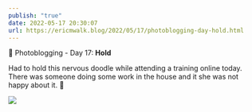 ```yaml
---
publish: "true"
date: 2022-05-17 20:30:07
url: https://ericmwalk.blog/2022/05/17/photoblogging-day-hold.html
---
```

📸 Photoblogging - Day 17: **Hold**

Had to hold this nervous doodle while attending a training online today. There was someone doing some work in the house and it she was not happy about it. 🐶

![](https://ericmwalk.blog/uploads/2022/0540ffc277.jpg)